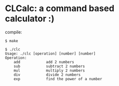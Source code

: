 # CLCalc: a command based calculator :)
compile:
```console
$ make
```
```console
$ ./clc
Usage: ./clc [operation] [number] [number]
Operation:
    add            add 2 numbers
    sub            subtract 2 numbers
    mul            multiply 2 numbers
    div            divide 2 numbers
    exp            find the power of a number
```